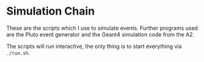 Simulation Chain
================

These are the scripts which I use to simulate events. Further programs used are the Pluto event generator and the Geant4 simulation code from the A2. 

The scripts will run interactive, the only thing is to start everything via `./run.sh`.
